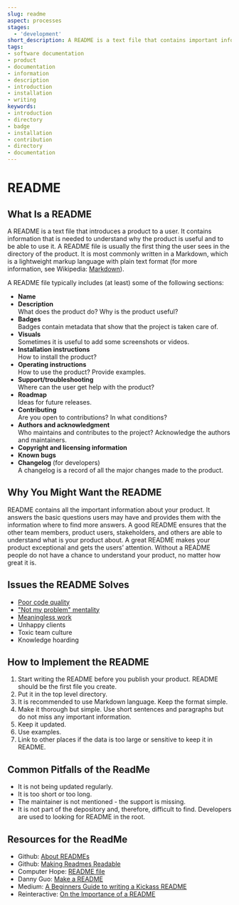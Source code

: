 ```yaml
---
slug: readme
aspect: processes
stages:
  - 'development'
short_description: A README is a text file that contains important information about the product. It is the first thing the user sees in the directory of the product. It helps the user to understand what does the product do and how to use it.
tags:
- software documentation
- product
- documentation
- information
- description
- introduction
- installation
- writing
keywords:
- introduction
- directory
- badge
- installation
- contribution
- directory
- documentation
---
```

# README

## What Is a README

A README is a text file that introduces a product to a user. It contains information that is needed to understand why the product is useful and to be able to use it. A README file is usually the first thing the user sees in the directory of the product. It is most commonly written in a Markdown, which is a lightweight markup language with plain text format (for more information, see Wikipedia: [Markdown](https://en.wikipedia.org/wiki/Markdown)).

A README file typically includes (at least) some of the following sections:

-   **Name**
-   **Description**  
    What does the product do? Why is the product useful?  
-   **Badges**  
    Badges contain metadata that show that the project is taken care of.
-   **Visuals**  
    Sometimes it is useful to add some screenshots or videos.
-   **Installation instructions**  
    How to install the product?
-   **Operating instructions**  
    How to use the product? Provide examples.
-   **Support/troubleshooting**  
    Where can the user get help with the product?
-   **Roadmap**  
    Ideas for future releases.
-   **Contributing**  
    Are you open to contributions? In what conditions?
-   **Authors and acknowledgment**  
    Who maintains and contributes to the project? Acknowledge the authors and maintainers.
-   **Copyright and licensing information**  
-   **Known bugs**  
-   **Changelog** (for developers)  
    A changelog is a record of all the major changes made to the product.

## Why You Might Want the README

README contains all the important information about your product. It answers the basic questions users may have and provides them with the information where to find more answers. A good README ensures that the other team members, product users, stakeholders, and others are able to understand what is your product about. A great README makes your product exceptional and gets the users’ attention. Without a README people do not have a chance to understand your product, no matter how great it is.

## Issues the README Solves

-   [Poor code quality](/problems/poor-code-quality)
-   ["Not my problem" mentality](/problems/not-my-problem-mentality)
-   [Meaningless work](/problems/meaningless-work)
-   Unhappy clients
-   Toxic team culture
-   Knowledge hoarding

## How to Implement the README

1.  Start writing the README before you publish your product. README should be the first file you create.
2.  Put it in the top level directory.
3.  It is recommended to use Markdown language. Keep the format simple.
4.  Make it thorough but simple. Use short sentences and paragraphs but do not miss any important information.
5.  Keep it updated.
6.  Use examples.
7.  Link to other places if the data is too large or sensitive to keep it in README.

## Common Pitfalls of the ReadMe

-   It is not being updated regularly.  
-   It is too short or too long.  
-   The maintainer is not mentioned - the support is missing.  
-   It is not part of the depository and, therefore, difficult to find. Developers are used to looking for README in the root.  

## Resources for the ReadMe

-   Github: [About READMEs](https://help.github.com/en/articles/about-readmes)
-   Github: [Making Readmes Readable](https://github.com/18F/open-source-guide/blob/18f-pages/pages/making-readmes-readable.md#list-the-licensing-information-for-your-project)
-   Computer Hope: [README file](https://www.computerhope.com/jargon/////r/readme.htm)
-   Danny Guo: [Make a README](https://www.makeareadme.com/)
-   Medium: [A Beginners Guide to writing a Kickass README](https://medium.com/@meakaakka/a-beginners-guide-to-writing-a-kickass-readme-7ac01da88ab3)
-   Reinteractive: [On the Importance of a README](https://reinteractive.com/posts/137-on-the-importance-of-a-readme)

